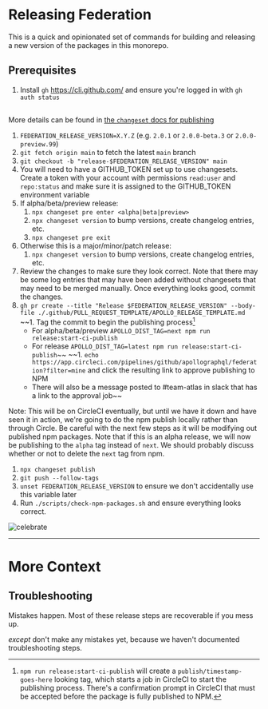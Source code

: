 # Releasing Federation

This is a quick and opinionated set of commands for building and releasing a new version of the packages in this monorepo.

## Prerequisites

1. Install `gh` https://cli.github.com/ and ensure you're logged in with `gh auth status`

##

More details can be found in [the `changeset` docs for publishing](https://github.com/changesets/changesets/blob/main/docs/intro-to-using-changesets.md#versioning-and-publishing)

1. `FEDERATION_RELEASE_VERSION=X.Y.Z` (e.g. `2.0.1` or `2.0.0-beta.3` or `2.0.0-preview.99`)
1. `git fetch origin main` to fetch the latest `main` branch
1. `git checkout -b "release-$FEDERATION_RELEASE_VERSION" main`
1. You will need to have a GITHUB_TOKEN set up to use changesets. Create a token with your account with permissions `read:user` and `repo:status` and make sure it is assigned to the GITHUB_TOKEN environment variable
1. If alpha/beta/preview release:
   1. `npx changeset pre enter <alpha|beta|preview>`
   2. `npx changeset version` to bump versions, create changelog entries, etc.
   3. `npx changeset pre exit`
1. Otherwise this is a major/minor/patch release:
   1. `npx changeset version` to bump versions, create changelog entries, etc.
1. Review the changes to make sure they look correct. Note that there may be some log entries that may have been added without changesets that may need to be merged manually. Once everything looks good, commit the changes. 
1. `gh pr create --title "Release $FEDERATION_RELEASE_VERSION" --body-file ./.github/PULL_REQUEST_TEMPLATE/APOLLO_RELEASE_TEMPLATE.md`
~~1. Tag the commit to begin the publishing process[^publishing]
    - For alpha/beta/preview `APOLLO_DIST_TAG=next npm run release:start-ci-publish`
    - For release `APOLLO_DIST_TAG=latest npm run release:start-ci-publish`~~
~~1. `echo https://app.circleci.com/pipelines/github/apollographql/federation?filter=mine` and click the resulting link to approve publishing to NPM
    - There will also be a message posted to #team-atlas in slack that has a link to the approval job~~

Note: This will be on CircleCI eventually, but until we have it down and have seen it in action, we're going to do the npm publish locally rather than through Circle. Be careful with the next few steps as it will be modifying out published npm packages. Note that if this is an alpha release, we will now be publishing to the `alpha` tag instead of `next`. We should probably discuss whether or not to delete the `next` tag from npm.

1. `npx changeset publish`
2.  `git push --follow-tags`
3.  `unset FEDERATION_RELEASE_VERSION` to ensure we don't accidentally use this variable later
4.  Run `./scripts/check-npm-packages.sh` and ensure everything looks correct.

![celebrate](https://media.giphy.com/media/LZElUsjl1Bu6c/giphy.gif)

---

# More Context

## Troubleshooting

Mistakes happen. Most of these release steps are recoverable if you mess up.

_except_ don't make any mistakes yet, because we haven't documented troubleshooting steps.

[^publishing]: `npm run release:start-ci-publish` will create a `publish/timestamp-goes-here` looking tag, which starts a job in CircleCI to start the publishing process. There's a confirmation prompt in CircleCI that must be accepted before the package is fully published to NPM.
